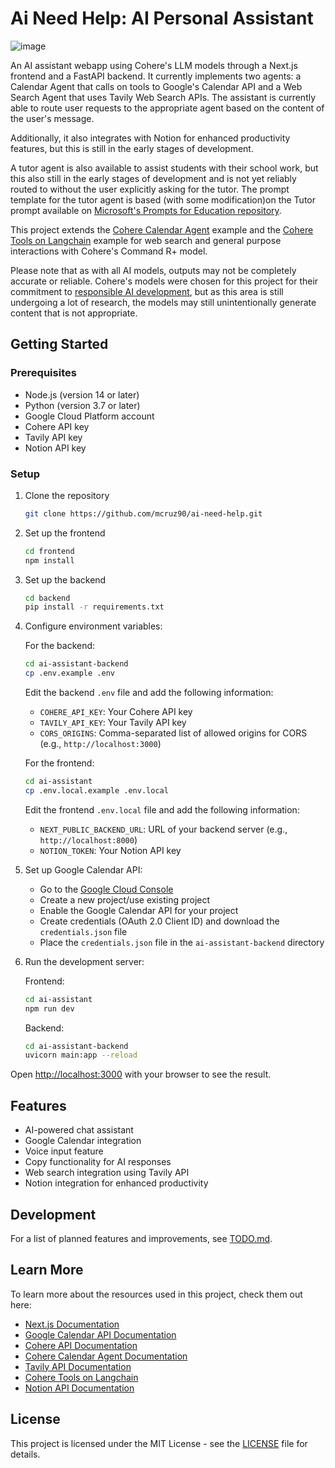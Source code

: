 # Ai Need Help: AI Personal Assistant

![image](https://github.com/user-attachments/assets/18263d85-5570-4641-ba1d-c6d8f5172ab9)


An AI assistant webapp using Cohere's LLM models through a Next.js frontend and a FastAPI backend. It currently implements two agents: a Calendar Agent that calls on tools to Google's Calendar API and a Web Search Agent that uses Tavily Web Search APIs. The assistant is currently able to route user requests to the appropriate agent based on the content of the user's message.

Additionally, it also integrates with Notion for enhanced productivity features, but this is still in the early stages of development.

A tutor agent is also available to assist students with their school work, but this also still in the early stages of development and is not yet reliably routed to without the user explicitly asking for the tutor. The prompt template for the tutor agent is based (with some modification)on the Tutor prompt available on [Microsoft's Prompts for Education repository](https://github.com/microsoft/prompts-for-edu/blob/main/Students/Prompts/Tutor.MD).

This project extends the [Cohere Calendar Agent](https://docs.cohere.com/page/calendar-agent) example and the [Cohere Tools on Langchain](https://docs.cohere.com/docs/tools-on-langchain) example for web search and general purpose interactions with Cohere's Command R+ model.

Please note that as with all AI models, outputs may not be completely accurate or reliable. Cohere's models were chosen for this project for their commitment to [responsible AI development](https://cohere.com/responsibility), but as this area is still undergoing a lot of research, the models may still unintentionally generate content that is not appropriate. 

## Getting Started

### Prerequisites

- Node.js (version 14 or later)
- Python (version 3.7 or later)
- Google Cloud Platform account
- Cohere API key
- Tavily API key
- Notion API key

### Setup

1. Clone the repository

    ```bash
    git clone https://github.com/mcruz90/ai-need-help.git
    ```

2. Set up the frontend

    ```bash
    cd frontend
    npm install
    ```

3. Set up the backend

    ```bash
    cd backend
    pip install -r requirements.txt
    ```

4. Configure environment variables:

    For the backend:

    ```bash
    cd ai-assistant-backend
    cp .env.example .env
    ```

    Edit the backend `.env` file and add the following information:
    - `COHERE_API_KEY`: Your Cohere API key
    - `TAVILY_API_KEY`: Your Tavily API key
    - `CORS_ORIGINS`: Comma-separated list of allowed origins for CORS (e.g., `http://localhost:3000`)

    For the frontend:

    ```bash
    cd ai-assistant
    cp .env.local.example .env.local
    ```

    Edit the frontend `.env.local` file and add the following information:
    - `NEXT_PUBLIC_BACKEND_URL`: URL of your backend server (e.g., `http://localhost:8000`)
    - `NOTION_TOKEN`: Your Notion API key

5. Set up Google Calendar API:

    - Go to the [Google Cloud Console](https://console.cloud.google.com/)
    - Create a new project/use existing project
    - Enable the Google Calendar API for your project
    - Create credentials (OAuth 2.0 Client ID) and download the `credentials.json` file
    - Place the `credentials.json` file in the `ai-assistant-backend` directory

6. Run the development server:  

    Frontend:

    ```bash
    cd ai-assistant
    npm run dev
    ```

    Backend:

    ```bash
    cd ai-assistant-backend
    uvicorn main:app --reload
    ```

Open [http://localhost:3000](http://localhost:3000) with your browser to see the result.

## Features

- AI-powered chat assistant
- Google Calendar integration
- Voice input feature
- Copy functionality for AI responses
- Web search integration using Tavily API
- Notion integration for enhanced productivity

## Development

For a list of planned features and improvements, see [TODO.md](./TODO.md).

## Learn More

To learn more about the resources used in this project, check them out here:

- [Next.js Documentation](https://nextjs.org/docs)
- [Google Calendar API Documentation](https://developers.google.com/calendar)
- [Cohere API Documentation](https://docs.cohere.com/)
- [Cohere Calendar Agent Documentation](https://docs.cohere.com/page/calendar-agent)
- [Tavily API Documentation](https://docs.tavily.com/)
- [Cohere Tools on Langchain](https://docs.cohere.com/docs/tools-on-langchain)
- [Notion API Documentation](https://developers.notion.com/)

## License

This project is licensed under the MIT License - see the [LICENSE](LICENSE) file for details.
